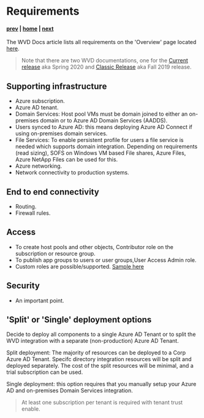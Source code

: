 # Requirements

#### [prev](./concepts.md) | [home](./welcome.md)  | [next](./deployment-s20.md)

The WVD Docs article lists all requirements on the 'Overview' page located [here](https://docs.microsoft.com/en-us/azure/virtual-desktop/overview). 

> Note that there are two WVD documentations, one for the [Current release](https://docs.microsoft.com/en-us/azure/virtual-desktop/) aka Spring 2020 and [Classic Release](https://docs.microsoft.com/en-us/azure/virtual-desktop/virtual-desktop-fall-2019/tenant-setup-azure-active-directory) aka Fall 2019 release.

## Supporting infrastructure
- Azure subscription.
- Azure AD tenant.
- Domain Services: 
Host pool VMs must be domain joined to either an on-premises domain or to Azure AD Domain Services (AADDS).
- Users synced to Azure AD: this means deploying Azure AD Connect if using on-premises domain services.
- File Services: To enable persistent profile for users a file service is needed which supports domain integration. Depending on requirements (read sizing), SOFS on Windows VM based File shares, Azure Files, Azure NetApp Files can be used for this.
- Azure networking.
- Network connectivity to production systems.

## End to end connectivity
- Routing.
- Firewall rules.

## Access
- To create host pools and other objects, Contributor role on the subscription or resource group.
- To publish app groups to users or user groups,User Access Admin role.
- Custom roles are possible/supported. [Sample here](https://github.com/DeanCefola/Azure-WVD/tree/master/WVD%20Permissions)


## Security
- An important point.

## 'Split' or 'Single' deployment options

Decide to deploy all components to a single Azure AD Tenant or to split the WVD integration with a separate (non-production) Azure AD Tenant.

Split deployment: The majority of resources can be deployed to a Corp Azure AD Tenant. Specifc directory integration resources will be split and deployed separately. The cost of the split resources will be minimal, and a trial subscription can be used. 

Single deployment: this option requires that you manually setup your Azure AD and on-premises Domain Services integration. 

> At least one subscription per tenant is required with tenant trust enable. 

